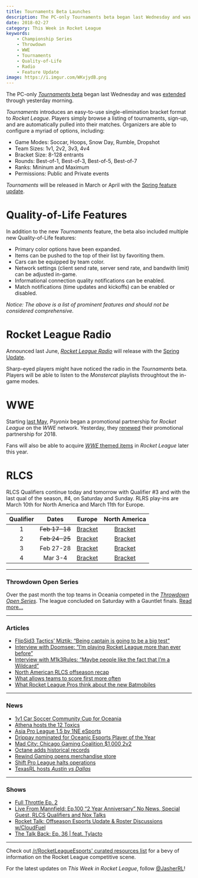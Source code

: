```yaml
---
title: Tournaments Beta Launches
description: The PC-only Tournaments beta began last Wednesday and was extended through yesterday morning.
date: 2018-02-27
category: This Week in Rocket League
keywords:
    - Championship Series
    - Throwdown
    - WWE
    - Tournaments
    - Quality-of-Life
    - Radio
    - Feature Update
image: https://i.imgur.com/WKvjydB.png
---
```


The PC-only [_Tournaments_ beta](https://www.rocketleague.com/news/tournaments-beta-on-steam--what-you-need-to-know/) began last Wednesday and was [extended](https://twitter.com/RocketLeague/status/967129845158223872) through yesterday morning.

_Tournaments_ introduces an easy-to-use single-elimination bracket format to _Rocket League_. Players simply browse a listing of tournaments, sign-up, and are automatically pulled into their matches. Organizers are able to configure a myriad of options, including:

-   Game Modes: Soccar, Hoops, Snow Day, Rumble, Dropshot
-   Team Sizes: 1v1, 2v2, 3v3, 4v4
-   Bracket Size: 8-128 entrants
-   Rounds: Best-of-1, Best-of-3, Best-of-5, Best-of-7
-   Ranks: Mininum and Maximum
-   Permissions: Public and Private events

_Tournaments_ will be released in March or April with the [Spring feature update](https://www.rocketleague.com/news/rocket-league-roadmap-spring-2018/).

# Quality-of-Life Features

In addition to the new _Tournaments_ feature, the beta also included multiple new Quality-of-Life features:

-   Primary color options have been expanded.
-   Items can be pushed to the top of their list by favoriting them.
-   Cars can be equipped by team color.
-   Network settings (client send rate, server send rate, and bandwith limit) can be adjusted in-game.
-   Informational connection quality notifications can be enabled.
-   Match notifications (time updates and kickoffs) can be enabled or disabled.

_Notice: The above is a list of prominent features and should not be considered comprehensive._

# Rocket League Radio

Announced last June, [_Rocket League Radio_](https://www.rocketleague.com/news/monstercat-playlist-rocket-league-radio/) will release with the [Spring Update](https://www.rocketleague.com/news/rocket-league-x-monstercat-vol--2-coming-in-spring-update/).

Sharp-eyed players might have noticed the radio in the _Tournaments_ beta. Players will be able to listen to the _Monstercat_ playlists throughtout the in-game modes.

# WWE

Starting [last May](https://www.rocketleague.com/news/rocket-league-wwe-partnership-backlash/), _Psyonix_ began a promotional partnership for _Rocket League_ on the _WWE_ network. Yesterday, they [renewed](https://www.rocketleague.com/news/wwe-items-coming-to-rocket-league-this-spring/) their promotional partnership for 2018.

Fans will also be able to acquire [_WWE_ themed items](https://www.rocketleague.com/news/wwe-items-coming-to-rocket-league-this-spring/) in _Rocket League_ later this year.

# RLCS

RLCS Qualifiers continue today and tomorrow with Qualifier #3 and with the last qual of the season, #4, on Saturday and Sunday. RLRS play-ins are March 10th for North America and March 11th for Europe.

| **Qualifier** |   **Dates**   |                                        **Europe**                                        |                                    **North America**                                     |
| :-----------: | :-----------: | :--------------------------------------------------------------------------------------: | :--------------------------------------------------------------------------------------: |
|       1       | ~~Feb 17-18~~ | [Bracket](https://smash.gg/tournament/rlcs-season-5/events/eu-open-qualifier-1/overview) | [Bracket](https://smash.gg/tournament/rlcs-season-5/events/na-open-qualifier-1/overview) |
|       2       | ~~Feb 24-25~~ | [Bracket](https://smash.gg/tournament/rlcs-season-5/events/eu-open-qualifier-2/overview) | [Bracket](https://smash.gg/tournament/rlcs-season-5/events/na-open-qualifier-2/overview) |
|       3       |   Feb 27-28   | [Bracket](https://smash.gg/tournament/rlcs-season-5/events/eu-open-qualifier-3/overview) | [Bracket](https://smash.gg/tournament/rlcs-season-5/events/na-open-qualifier-3/overview) |
|       4       |    Mar 3-4    | [Bracket](https://smash.gg/tournament/rlcs-season-5/events/eu-open-qualifier-4/overview) | [Bracket](https://smash.gg/tournament/rlcs-season-5/events/na-open-qualifier-4/overview) |

---

### Throwdown Open Series

Over the past month the top teams in Oceania competed in the [_Throwdown Open Series_](https://octane.gg/event/throwdown-open-series). The league concluded on Saturday with a Gauntlet finals. [Read more...](https://octane.gg/news/chiefs-esports-wins-throwdown-open-series/)

---

### Articles

-   [FlipSid3 Tactics’ Miztik: “Being captain is going to be a big test”](http://rocketeers.gg/flipsid3-tactics-miztik-being-captain-is-going-to-be-a-big-test/)
-   [Interview with Doomsee: “I’m playing Rocket League more than ever before”](http://rocketeers.gg/interview-with-doomsee-im-playing-rocket-league-more-than-ever/)
-   [Interview with M1k3Rules: “Maybe people like the fact that I’m a Wildcard”](http://rocketeers.gg/interview-with-m1k3rules-rlrs-new-team/)
-   [North American RLCS offseason recap](https://octane.gg/news/north-american-rlcs-offseason-recap/)
-   [What allows teams to score first more often](https://www.reddit.com/r/RocketLeagueEsports/comments/7zs2p6/what_allows_teams_to_score_first_more_often/)
-   [What Rocket League Pros think about the new Batmobiles](http://rocketeers.gg/will-rocket-league-pros-use-new-batmobiles/)

---

### News

-   [1v1 Car Soccer Community Cup for Oceania](https://twitter.com/ByzaRL/status/967958142393860098)
-   [Athena hosts the 12 Toxics](https://www.twitch.tv/videos/233135727)
-   [Asia Pro League 1.5 by 1NE eSports](https://nm.reddit.com/r/RocketLeagueEsports/comments/7zdfdp/asia_pro_league_15_showcasing_the_top_8_asian/)
-   [Drippay nominated for Oceanic Esports Player of the Year](https://twitter.com/yumi_cheeseman/status/968388200673759232)
-   [Mad City: Chicago Gaming Coalition \$1,000 2v2](https://madcity.gg/events/2v2-chi-rocket-league-open/)
-   [Octane adds historical records](https://twitter.com/Slokh_/status/968221761715175424)
-   [Rewind Gaming opens merchandise store](http://store.rewindrl.uk/)
-   [Shift Pro League halts operations](https://twitter.com/ShiftProLeague/status/968516343476703234)
-   [TexasRL hosts _Austin vs Dallas_](https://smash.gg/tournament/texasrl-locals-austin-vs-dallas/events)

---

### Shows

-   [Full Throttle Ep. 2](https://www.twitch.tv/videos/233222668)
-   [Live From Mannfield: Ep.100 “2 Year Anniversary” No News, Special Guest, RLCS Qualifiers and Nox Talks](http://www.lfmannfield.com/episodes/2018/2/25/ep100-2-year-anniversary-no-news-special-guest-rlcs-qualifiers-and-nox-talks)
-   [Rocket Talk: Offseason Esports Update & Roster Discussions w/CloudFuel](https://www.youtube.com/watch?v=1mqcUQQ5ITg)
-   [The Talk Back: Ep. 36 | feat. Tylacto](https://www.twitch.tv/videos/231852696)

---

Check out [/r/RocketLeagueEsports' curated resources list](https://www.reddit.com/r/RocketLeagueEsports/wiki/links) for a bevy of information on the Rocket League competitive scene.

For the latest updates on _This Week in Rocket League_, follow [@JasherRL](https://twitter.com/JasherRL)!
